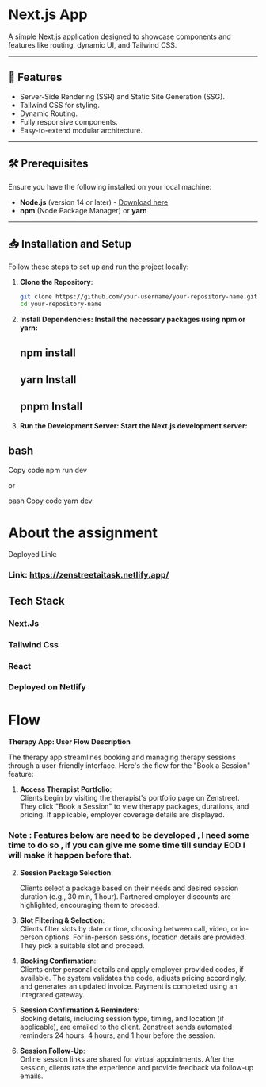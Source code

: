 # Next.js App

A simple Next.js application designed to showcase components and features like routing, dynamic UI, and Tailwind CSS.

---

## 🚀 Features

- Server-Side Rendering (SSR) and Static Site Generation (SSG).
- Tailwind CSS for styling.
- Dynamic Routing.
- Fully responsive components.
- Easy-to-extend modular architecture.

---

## 🛠️ Prerequisites

Ensure you have the following installed on your local machine:

- **Node.js** (version 14 or later) - [Download here](https://nodejs.org/)
- **npm** (Node Package Manager) or **yarn**

---

## 📥 Installation and Setup

Follow these steps to set up and run the project locally:

1. **Clone the Repository**:
   ```bash
   git clone https://github.com/your-username/your-repository-name.git
   cd your-repository-name

2. I**nstall Dependencies: Install the necessary packages using npm or yarn:**

   ## npm install
   ## yarn Install
   ## pnpm Install


3. **Run the Development Server: Start the Next.js development server:**

## bash
Copy code
npm run dev

or

bash
Copy code
yarn dev   




# About the assignment

Deployed Link: 
### Link: https://zenstreetaitask.netlify.app/


## Tech Stack 
 ### Next.Js
 ### Tailwind Css
 ### React
 ### Deployed on Netlify
# Flow

**Therapy App: User Flow Description**

The therapy app streamlines booking and managing therapy sessions through a user-friendly interface. Here's the flow for the "Book a Session" feature:

1. **Access Therapist Portfolio**:  
   Clients begin by visiting the therapist's portfolio page on Zenstreet. They click "Book a Session" to view therapy packages, durations, and pricing. If applicable, employer coverage details are displayed.



  ### Note : Features below are need to be developed , I need some time to do so , if you can give me some time till sunday EOD I will make it happen before that. 
2. **Session Package Selection**:  

   Clients select a package based on their needs and desired session duration (e.g., 30 min, 1 hour). Partnered employer discounts are highlighted, encouraging them to proceed.

3. **Slot Filtering & Selection**:  
   Clients filter slots by date or time, choosing between call, video, or in-person options. For in-person sessions, location details are provided. They pick a suitable slot and proceed.

4. **Booking Confirmation**:  
   Clients enter personal details and apply employer-provided codes, if available. The system validates the code, adjusts pricing accordingly, and generates an updated invoice. Payment is completed using an integrated gateway.

5. **Session Confirmation & Reminders**:  
   Booking details, including session type, timing, and location (if applicable), are emailed to the client. Zenstreet sends automated reminders 24 hours, 4 hours, and 1 hour before the session.

6. **Session Follow-Up**:  
   Online session links are shared for virtual appointments. After the session, clients rate the experience and provide feedback via follow-up emails.

